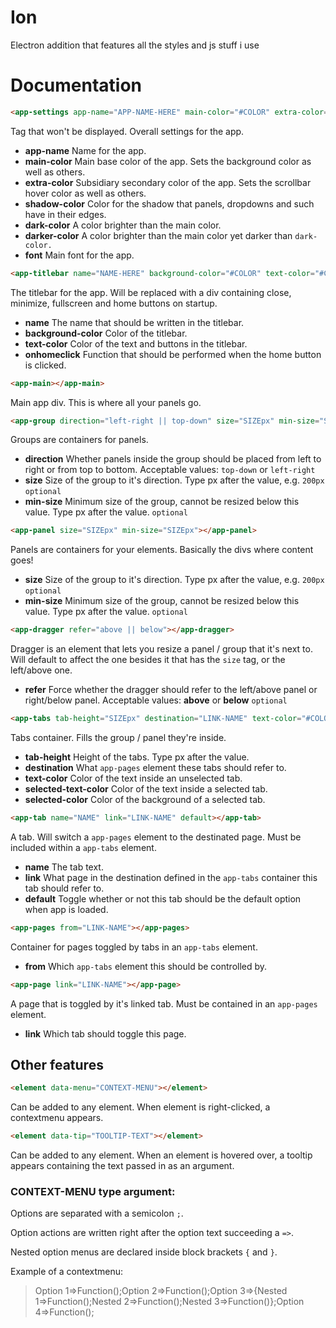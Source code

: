 # Ion
Electron addition that features all the styles and js stuff i use

# Documentation
```html
<app-settings app-name="APP-NAME-HERE" main-color="#COLOR" extra-color="#COLOR" shadow-color="rgba(COLOR)" dark-color="#COLOR" darker-color="#COLOR"></app-settings>
```
Tag that won't be displayed. Overall settings for the app.

+ **app-name** Name for the app.
+ **main-color** Main base color of the app. Sets the background color as well as others.
+ **extra-color** Subsidiary secondary color of the app. Sets the scrollbar hover color as well as others.
+ **shadow-color** Color for the shadow that panels, dropdowns and such have in their edges.
+ **dark-color** A color brighter than the main color.
+ **darker-color** A color brighter than the main color yet darker than `dark-color.`
+ **font** Main font for the app.

```html
<app-titlebar name="NAME-HERE" background-color="#COLOR" text-color="#COLOR" onhomeclick="FUNCTION()"></app-titlebar>
```

The titlebar for the app. Will be replaced with a div containing close, minimize, fullscreen and home buttons on startup.

+ **name** The name that should be written in the titlebar.
+ **background-color** Color of the titlebar.
+ **text-color** Color of the text and buttons in the titlebar.
+ **onhomeclick** Function that should be performed when the home button is clicked.

```html
<app-main></app-main>
```

Main app div. This is where all your panels go.

```html
<app-group direction="left-right || top-down" size="SIZEpx" min-size="SIZEpx"></app-group>
```

Groups are containers for panels.

+ **direction** Whether panels inside the group should be placed from left to right or from top to bottom. Acceptable values: `top-down` or `left-right`
+ **size** Size of the group to it's direction. Type px after the value, e.g. `200px` `optional`
+ **min-size** Minimum size of the group, cannot be resized below this value. Type px after the value. `optional`

```html
<app-panel size="SIZEpx" min-size="SIZEpx"></app-panel>
```

Panels are containers for your elements. Basically the divs where content goes!

+ **size** Size of the group to it's direction. Type px after the value, e.g. `200px` `optional`
+ **min-size** Minimum size of the group, cannot be resized below this value. Type px after the value. `optional`

```html
<app-dragger refer="above || below"></app-dragger>
```

Dragger is an element that lets you resize a panel / group that it's next to. Will default to affect the one besides it that has the `size` tag, or the left/above one.

+ **refer** Force whether the dragger should refer to the left/above panel or right/below panel. Acceptable values: **above** or **below** `optional`

```html
<app-tabs tab-height="SIZEpx" destination="LINK-NAME" text-color="#COLOR" selected-text-color="#COLOR" selected-color="#COLOR"></app-tabs>
```

Tabs container. Fills the group / panel they're inside. 
+ **tab-height** Height of the tabs. Type px after the value.
+ **destination** What `app-pages` element these tabs should refer to.
+ **text-color** Color of the text inside an unselected tab.
+ **selected-text-color** Color of the text inside a selected tab.
+ **selected-color** Color of the background of a selected tab.

	
```html
<app-tab name="NAME" link="LINK-NAME" default></app-tab>
```

A tab. Will switch a `app-pages` element to the destinated page. Must be included within a `app-tabs` element.
+ **name** The tab text.
+ **link** What page in the destination defined in the `app-tabs` container this tab should refer to.
+ **default** Toggle whether or not this tab should be the default option when app is loaded.

```html
<app-pages from="LINK-NAME"></app-pages>
```

Container for pages toggled by tabs in an `app-tabs` element.
+ **from** Which `app-tabs` element this should be controlled by.

```html
<app-page link="LINK-NAME"></app-page>
```

A page that is toggled by it's linked tab. Must be contained in an `app-pages` element.
+ **link** Which tab should toggle this page.

## Other features
```html
<element data-menu="CONTEXT-MENU"></element>
```
Can be added to any element. When element is right-clicked, a contextmenu appears.

```html
<element data-tip="TOOLTIP-TEXT"></element>
```
Can be added to any element. When an element is hovered over, a tooltip appears containing the text passed in as an argument.


### CONTEXT-MENU type argument:

Options are separated with a semicolon `;`.

Option actions are written right after the option text succeeding a `=>`.

Nested option menus are declared inside block brackets `{` and `}`.

Example of a contextmenu:

> Option 1=>Function();Option 2=>Function();Option 3=>{Nested 1=>Function();Nested 2=>Function();Nested 3=>Function()};Option 4=>Function();
